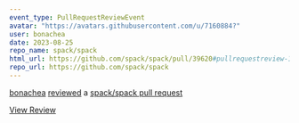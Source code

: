 ```yaml
---
event_type: PullRequestReviewEvent
avatar: "https://avatars.githubusercontent.com/u/7160884?"
user: bonachea
date: 2023-08-25
repo_name: spack/spack
html_url: https://github.com/spack/spack/pull/39620#pullrequestreview-1594806848
repo_url: https://github.com/spack/spack
---
```


<a href='https://github.com/bonachea' target='_blank'>bonachea</a> <a href='https://github.com/spack/spack/pull/39620#pullrequestreview-1594806848' target='_blank'>reviewed</a> a <a href='https://github.com/spack/spack/pull/39620' target='_blank'>spack/spack pull request</a>

<small></small>

<a href='https://github.com/spack/spack/pull/39620#pullrequestreview-1594806848' target='_blank'>View Review</a>